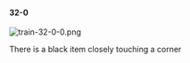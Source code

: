 #### 32-0
![train-32-0-0.png](https://github.com/lil-lab/nlvr/raw/master/nlvr/train/images/78/train-32-0-0.png "train-32-0-0.png")

There is a black item closely touching a corner
